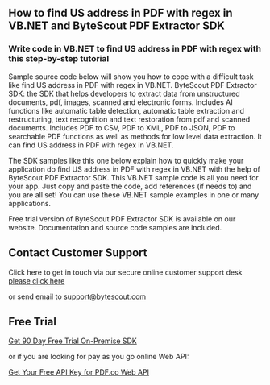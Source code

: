 ## How to find US address in PDF with regex in VB.NET and ByteScout PDF Extractor SDK

### Write code in VB.NET to find US address in PDF with regex with this step-by-step tutorial

Sample source code below will show you how to cope with a difficult task like find US address in PDF with regex in VB.NET. ByteScout PDF Extractor SDK: the SDK that helps developers to extract data from unstructured documents, pdf, images, scanned and electronic forms. Includes AI functions like automatic table detection, automatic table extraction and restructuring, text recognition and text restoration from pdf and scanned documents. Includes PDF to CSV, PDF to XML, PDF to JSON, PDF to searchable PDF functions as well as methods for low level data extraction. It can find US address in PDF with regex in VB.NET.

The SDK samples like this one below explain how to quickly make your application do find US address in PDF with regex in VB.NET with the help of ByteScout PDF Extractor SDK. This VB.NET sample code is all you need for your app. Just copy and paste the code, add references (if needs to) and you are all set! You can use these VB.NET sample examples in one or many applications.

Free trial version of ByteScout PDF Extractor SDK is available on our website. Documentation and source code samples are included.

## Contact Customer Support

Click here to get in touch via our secure online customer support desk [please click here](https://bytescout.zendesk.com/hc/en-us/requests/new?subject=ByteScout%20PDF%20Extractor%20SDK%20Question)

or send email to [support@bytescout.com](mailto:support@bytescout.com?subject=ByteScout%20PDF%20Extractor%20SDK%20Question) 

## Free Trial

[Get 90 Day Free Trial On-Premise SDK](https://bytescout.com/download/web-installer?utm_source=github-readme)

or if you are looking for pay as you go online Web API:

[Get Your Free API Key for PDF.co Web API](https://pdf.co/documentation/api?utm_source=github-readme)